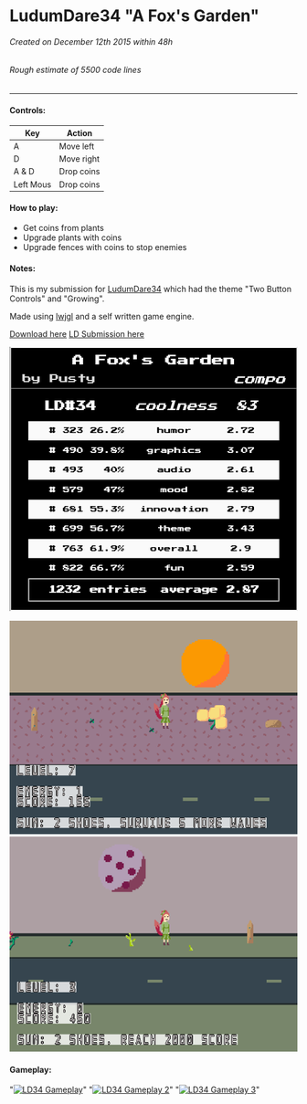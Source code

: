 # LudumDare34 "A Fox's Garden"
###### Created on December 12th 2015 within 48h
###### Rough estimate of 5500 code lines
***

#### Controls:
| Key        | Action             |
|------------|--------------------|
| A          | Move left          |
| D          | Move right         |
| A & D      | Drop coins         |
| Left Mous  | Drop coins         |

#### How to play:
- Get coins from plants
- Upgrade plants with coins
- Upgrade fences with coins to stop enemies

#### Notes:
This is my submission for [LudumDare34](http://ludumdare.com/compo/2015/12/09/welcome-to-ludum-dare-34/) which had the theme "Two Button Controls" and "Growing".

Made using [lwjgl](https://www.lwjgl.org/) and a self written game engine.

[Download here](https://pusty.itch.io/a-foxs-garden)
[LD Submission here](http://ludumdare.com/compo/ludum-dare-34/?action=preview&uid=55076)

![Score](/readme/ld34.png)

![Screenshot1](/readme/LudumDare34_0.PNG)
![Screenshot2](/readme/LudumDare34_1.PNG)

#### Gameplay:
"[![LD34 Gameplay](https://img.youtube.com/vi/Dp98cb_4SLc/0.jpg)](https://www.youtube.com/watch?v=Dp98cb_4SLc)"
"[![LD34 Gameplay 2](https://img.youtube.com/vi/i8PM6O3S2Ao/0.jpg)](https://www.youtube.com/watch?v=i8PM6O3S2Ao&t=611s)"
"[![LD34 Gameplay 3](https://img.youtube.com/vi/kL39RHPc42c/0.jpg)](https://www.youtube.com/watch?v=kL39RHPc42c&t=1m13s)"

